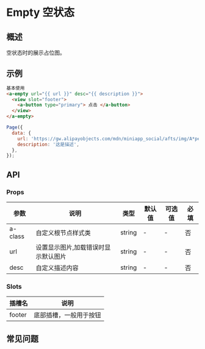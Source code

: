 # Empty 空状态

## 概述

空状态时的展示占位图。

## 示例

```html
基本使用
<a-empty url="{{ url }}" desc="{{ description }}">
  <view slot="footer">
    <a-button type="primary"> 点击 </a-button>
  </view>
</a-empty>
```

```js
Page({
  data: {
    url: 'https://gw.alipayobjects.com/mdn/miniapp_social/afts/img/A*pevERLJC9v0AAAAAAAAAAABjAQAAAQ/original',
    description: '这是描述',
  },
});
```

## API

### Props

| 参数    | 说明                                | 类型   | 默认值 | 可选值 | 必填 |
| ------- | ----------------------------------- | ------ | ------ | ------ | ---- |
| a-class | 自定义根节点样式类                  | string | -      | -      | 否   |
| url     | 设置显示图片,加载错误时显示默认图片 | string | -      | -      | 否   |
| desc    | 自定义描述内容                      | string | -      | -      | 否   |

### Slots

| 插槽名 | 说明                   |
| ------ | ---------------------- |
| footer | 底部插槽，一般用于按钮 |

## 常见问题
